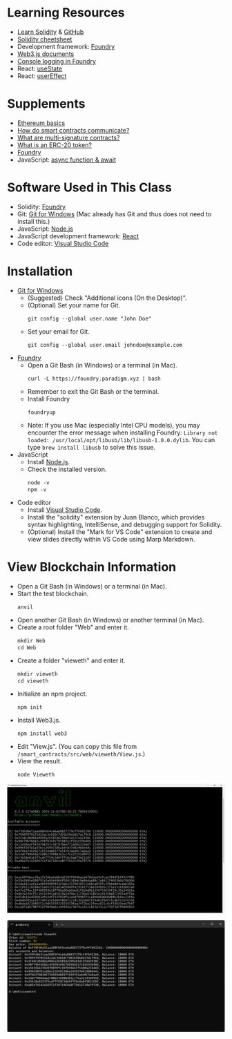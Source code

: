 # Learning Resources
+ [Learn Solidity](https://www.alchemy.com/university/courses/solidity) & [GitHub](https://github.com/alchemyplatform/learn-solidity-presentations)
+ [Solidity cheetsheet](https://docs.soliditylang.org/en/v0.8.28/cheatsheet.html)
+ Development framework: [Foundry](https://book.getfoundry.sh/)
+ [Web3.js documents](https://docs.web3js.org/)
+ [Console logging in Foundry](https://book.getfoundry.sh/reference/forge-std/console-log)
+ React: [useState](https://react.dev/reference/react/useState)
+ React: [userEffect](https://react.dev/reference/react/useEffect)

# Supplements
+ [Ethereum basics](https://docs.alchemy.com/docs/ethereum-basics)
+ [How do smart contracts communicate?](https://docs.alchemy.com/docs/smart-contract-communication)
+ [What are multi-signature contracts?](https://docs.alchemy.com/docs/multi-sig-contracts)
+ [What is an ERC-20 token?](https://docs.alchemy.com/docs/what-is-erc-20)
+ [Foundry](https://medium.com/imtoken/foundry-introduction-and-our-experience-sharing-d9d82bf012ae)
+ JavaScript: [async function & await](https://www.casper.tw/development/2020/10/16/async-await/)

# Software Used in This Class
+ Solidity: [Foundry](https://book.getfoundry.sh/)
+ Git: [Git for Windows](https://gitforwindows.org/) (Mac already has Git and thus does not need to install this.)
+ JavaScript: [Node.js](https://nodejs.org/en/download/prebuilt-installer)
+ JavaScript development framework: [React](https://react.dev/)
+ Code editor: [Visual Studio Code](https://code.visualstudio.com/)

# Installation
+ [Git for Windows](https://gitforwindows.org/)
  - (Suggested) Check "Additional icons (On the Desktop)".
  - (Optional) Set your name for Git.
    ```
    git config --global user.name "John Doe"
    ```
  - Set your email for Git.
    ```
    git config --global user.email johndoe@example.com
    ```
+ [Foundry](https://book.getfoundry.sh/)
  - Open a Git Bash (in Windows) or a terminal (in Mac).
    ```
    curl -L https://foundry.paradigm.xyz | bash
    ```
  - Remember to exit the Git Bash or the terminal.
  - Install Foundry
    ```
    foundryup
    ```
  - Note: If you use Mac (especially Intel CPU models), you may encounter the error message when installing Foundry: `Library not loaded: /usr/local/opt/libusb/lib/libusb-1.0.0.dylib`. You can type `brew install libusb` to solve this issue.
+ JavaScript
  - Install [Node.js](https://nodejs.org/en/download/prebuilt-installer).
  - Check the installed version.
    ```
    node -v
    npm -v
    ```
+ Code editor
  - Install [Visual Studio Code](https://code.visualstudio.com/).
  - Install the "solidity" extension by Juan Blanco, which provides syntax highlighting, IntelliSense, and debugging support for Solidity.
  - (Optional) Install the "Mark for VS Code" extension to create and view slides directly within VS Code using Marp Markdown.

# View Blockchain Information
+ Open a Git Bash (in Windows) or a terminal (in Mac).
+ Start the test blockchain.
  ```
  anvil
  ```
+ Open another Git Bash (in Windows) or another terminal (in Mac).
+ Create a root folder "Web" and enter it.
  ```
  mkdir Web
  cd Web
  ```
+ Create a folder "vieweth" and enter it.
  ```
  mkdir vieweth
  cd vieweth
  ```
+ Initialize an npm project.
  ```
  npm init
  ```
+ Install Web3.js.
  ```
  npm install web3
  ```
+ Edit "View.js".
  (You can copy this file from `/smart_contracts/src/web/vieweth/View.js`.)
+ View the result.
  ```
  node Vieweth
  ```

![image](/smart_contracts/img/anvil.png)

![image](/smart_contracts/img/vieweth.png)
